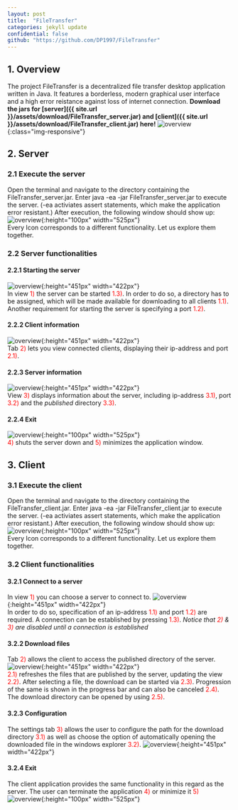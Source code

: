 ```yaml
---
layout: post
title:  "FileTransfer"
categories: jekyll update
confidential: false
github: "https://github.com/DP1997/FileTransfer"
---
```


## 1. Overview
The project FileTransfer is a decentralized file transfer desktop application written in Java.
It features a borderless, modern graphical user interface and a high error reistance against loss of internet connection.
__Download the jars for [server]({{ site.url }}/assets/download/FileTransfer_server.jar) and [client]({{ site.url }}/assets/download/FileTransfer_client.jar) here!__
![overview](/assets/images/FileTransfer_server0.PNG){:class="img-responsive"}<br>

## 2. Server
### 2.1 Execute the server
Open the terminal and navigate to the directory containing the FileTransfer_server.jar.
Enter java -ea -jar FileTransfer_server.jar to execute the server.
(-ea activiates assert statements, which make the application error resistant.)
After execution, the following window should show up:
![overview](/assets/images/FileTransfer_server1.PNG){:height="100px" width="525px"}<br>
Every Icon corresponds to a different functionality. Let us explore them together.

### 2.2 Server functionalities
#### 2.2.1 Starting the server
![overview](/assets/images/FileTransfer_server2.PNG){:height="451px" width="422px"}<br>
In view <span style="color: red">1)</span> the server can be started <span style="color: red">1.3)</span>. In order to do so, a directory has to be assigned, which will be made available for downloading to all clients <span style="color: red">1.1)</span>.
Another requirement for starting the server is specifying a port <span style="color: red">1.2)</span>.

#### 2.2.2 Client information
![overview](/assets/images/FileTransfer_server3.PNG){:height="451px" width="422px"}<br>
Tab <span style="color: red">2)</span> lets you view connected clients, displaying their ip-address and port <span style="color: red">2.1)</span>.

#### 2.2.3 Server information
![overview](/assets/images/FileTransfer_server4.PNG){:height="451px" width="422px"}<br>
View <span style="color: red">3)</span> displays information about the server, including ip-address <span style="color: red">3.1)</span>, port <span style="color: red">3.2)</span> and the *published* directory <span style="color: red">3.3)</span>.

#### 2.2.4 Exit
![overview](/assets/images/FileTransfer_server5.PNG){:height="100px" width="525px"}<br>
<span style="color: red">4)</span> shuts the server down and <span style="color: red">5)</span> minimizes the application window.

## 3. Client
### 3.1 Execute the client
Open the terminal and navigate to the directory containing the FileTransfer_client.jar.
Enter java -ea -jar FileTransfer_client.jar to execute the server.
(-ea activiates assert statements, which make the application error resistant.)
After execution, the following window should show up:
![overview](/assets/images/FileTransfer_client1.PNG){:height="100px" width="525px"}<br>
Every Icon corresponds to a different functionality. Let us explore them together.

### 3.2 Client functionalities
#### 3.2.1 Connect to a server
In view <span style="color: red">1)</span> you can choose a server to connect to.
![overview](/assets/images/FileTransfer_client2.PNG){:height="451px" width="422px"}<br>
In order to do so, specification of an ip-address <span style="color: red">1.1)</span> and port <span style="color: red">1.2)</span> are required.
A connection can be established by pressing <span style="color: red">1.3)</span>.
*Notice that <span style="color: red">2)</span> & <span style="color: red">3)</span> are disabled until a connection is established*

#### 3.2.2 Download files
Tab <span style="color: red">2)</span> allows the client to access the published directory of the server.
![overview](/assets/images/FileTransfer_client3.PNG){:height="451px" width="422px"}<br>
<span style="color: red">2.1)</span> refreshes the files that are published by the server, updating the view <span style="color: red">2.2)</span>.
After selecting a file, the download can be started via <span style="color: red">2.3)</span>.
Progression of the same is shown in the progress bar and can also be canceled <span style="color: red">2.4)</span>.
The download directory can be opened by using <span style="color: red">2.5)</span>.

#### 3.2.3 Configuration
The settings tab <span style="color: red">3)</span> allows the user to configure the path for the download directory <span style="color: red">3.1)</span> as well as choose the option of automatically opening the downloaded file in the windows explorer <span style="color: red">3.2)</span>.
![overview](/assets/images/FileTransfer_client4.PNG){:height="451px" width="422px"}<br>

#### 3.2.4 Exit
The client application provides the same functionality in this regard as the server.
The user can terminate the application <span style="color: red">4)</span> or minimize it <span style="color: red">5)</span>
![overview](/assets/images/FileTransfer_client5.PNG){:height="100px" width="525px"}<br>



